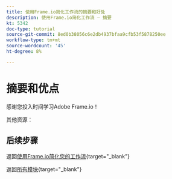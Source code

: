 ```yaml
---
title: 使用Frame.io简化工作流的摘要和好处
description: 使用Frame.io简化工作流 — 摘要
kt: 5342
doc-type: tutorial
source-git-commit: 8ed0b38056c6e2db4937bfaa9cfb53f5878250ee
workflow-type: tm+mt
source-wordcount: '45'
ht-degree: 8%

---
```


# 摘要和优点

感谢您投入时间学习Adobe Frame.io！

其他资源：


## 后续步骤

返回[使用Frame.io简化您的工作流](./frameio.md){target="_blank"}

返回[所有模块](./../../../overview.md){target="_blank"}